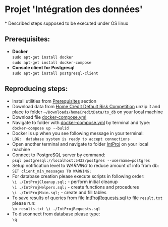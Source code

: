 # Projet 'Intégration des données'
\* Described steps supposed to be executed under OS linux
## Prerequisites:

* __Docker__  
`sudo apt-get install docker`  
`sudo apt-get install docker-compose`  
* __Console client for Postgresql__  
`sudo apt-get install postgresql-client`

## Reproducing steps:  
* Install utilities from [Prerequisites](
        Readme.md#prerequisites) section 
* Download data from [Home Credit Default Risk Competition](https://www.kaggle.com/c/home-credit-default-risk) unzip it and place to folder `~/Downloads/homeCreditData/to_db` on your local machine
* Download file [docker-compose.yml](../docker_ecam/docker-compose.yml)  
* Navigate to folder with [docker-compose.yml](../docker_ecam/docker-compose.yml) by terminal and type:  
`docker-compose up --bulid`
* Docker is up when you see following message in your terminal:  
`LOG:  database system is ready to accept connections`  
* Open another terminal and navigate to folder [IntProj](ecam_ds/IntProj) on your local machine
* Connect to PostgreSQL server by command:  
`psql postgresql://localhost:5432/postgres --username=postgres`
* Setup notification level to *WARNING* to reduce amount of info from db:  
`SET client_min_messages TO WARNING;`
* For database creation please execute scripts in following order:  
`\i ./IntProjCleanup.sql;` - perform initial cleanup   
`\i ./IntProjHelpers.sql;` - create functions and procedures  
`\i ./IntProjMain.sql;` - create and fill tables  
* To save results of queries from file [IntProjRequests.sql](IntProjRequests.sql) to file `result.txt` please run:  
`\o results.txt \i ./IntProjRequests.sql`
* To disconnect from database please type:    
`\q`
